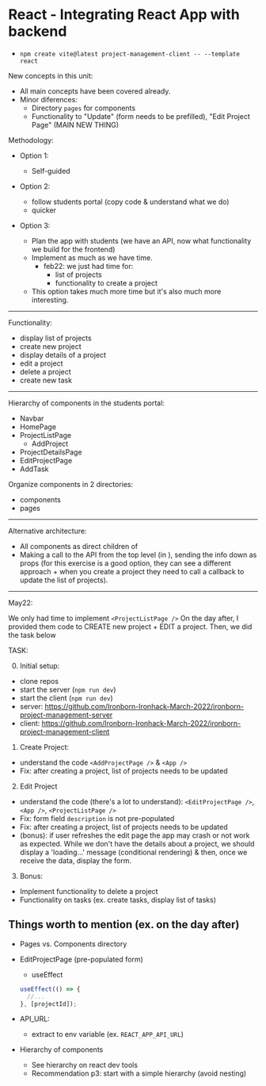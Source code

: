 

# React - Integrating React App with backend



<!-- 

status: draft



@Luis:
- final code is provided at the end of the students portal
- ex. https://github.com/ironhack-labs/lesson-code-project-management-client-v2/tree/master


-->


- `npm create vite@latest project-management-client -- --template react`



New concepts in this unit:
  - All main concepts have been covered already.
  - Minor diferences:
    - Directory `pages` for components
    - Functionality to "Update" (form needs to be prefilled), "Edit Project Page" (MAIN NEW THING)




Methodology:


- Option 1: 
  - Self-guided

- Option 2: 
  - follow students portal (copy code & understand what we do)
  - quicker

- Option 3:
  - Plan the app with students (we have an API, now what functionality we build for the frontend)
  - Implement as much as we have time.
    - feb22: we just had time for:
      - list of projects
      - functionality to create a project
  - This option takes much more time but it's also much more interesting.


<!--

Alternative
- create a lab/exercise with some initial functionality given
  - it. 1: fork, clone, understand code, run project, fix bugs
  - it. 2: LT implements update
  - it. 3: students implement delete (self guided)
  - ...
  - bonus:
    - display error msg if query to create a project fails.
    - ...

- Ask students to work on each iteration + provide solutions
- Work could be in pairs

-->


<hr />

Functionality:
- display list of projects
- create new project
- display details of a project
- edit a project
- delete a project
- create new task

<hr />

Hierarchy of components in the students portal:
- Navbar
- HomePage
- ProjectListPage
  - AddProject
- ProjectDetailsPage
- EditProjectPage
- AddTask

Organize components in 2 directories:
- components
- pages


<hr />


Alternative architecture:
- All components as direct children of <App />
- Making a call to the API from the top level (in <App>), sending the info down as props (for this exercise is a good option, they can see a different approach + when you create a project they need to call a callback to update the list of projects).




<hr />


May22:

We only had time to implement `<ProjectListPage />`
On the day after, I provided them code to CREATE new project + EDIT a project.
Then, we did the task below


TASK:

0. Initial setup:
- clone repos
- start the server (`npm run dev`)
- start the client (`npm run dev`)
- server: https://github.com/Ironborn-Ironhack-March-2022/ironborn-project-management-server
- client: https://github.com/Ironborn-Ironhack-March-2022/ironborn-project-management-client

1. Create Project:
- understand the code `<AddProjectPage />` & `<App />`
- Fix: after creating a project, list of projects needs to be updated

2. Edit Project
- understand the code (there's a lot to understand): `<EditProjectPage />`, `<App />`, `<ProjectListPage />`
- Fix: form field `description` is not pre-populated
- Fix: after creating a project, list of projects needs to be updated
- (bonus): if user refreshes the edit page the app may crash or not work as expected. While we don't have the details about a project, we should display a 'loading...' message (conditional rendering) & then, once we receive the data, display the form.

3. Bonus:
- Implement functionality to delete a project 
- Functionality on tasks (ex. create tasks, display list of tasks)



## Things worth to mention (ex. on the day after)

- Pages vs. Components directory


- EditProjectPage (pre-populated form)
  
  - useEffect

  ```js  
  useEffect(() => {
    //...
  }, [projectId]);
  ```

- API_URL:
  - extract to env variable (ex. `REACT_APP_API_URL`)


- Hierarchy of components
  - See hierarchy on react dev tools
  - Recommendation p3: start with a simple hierarchy (avoid nesting)

